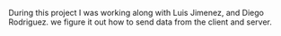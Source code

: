During this project I was working along with Luis Jimenez, and Diego Rodriguez.
we figure it out how to send data from the client and server.
